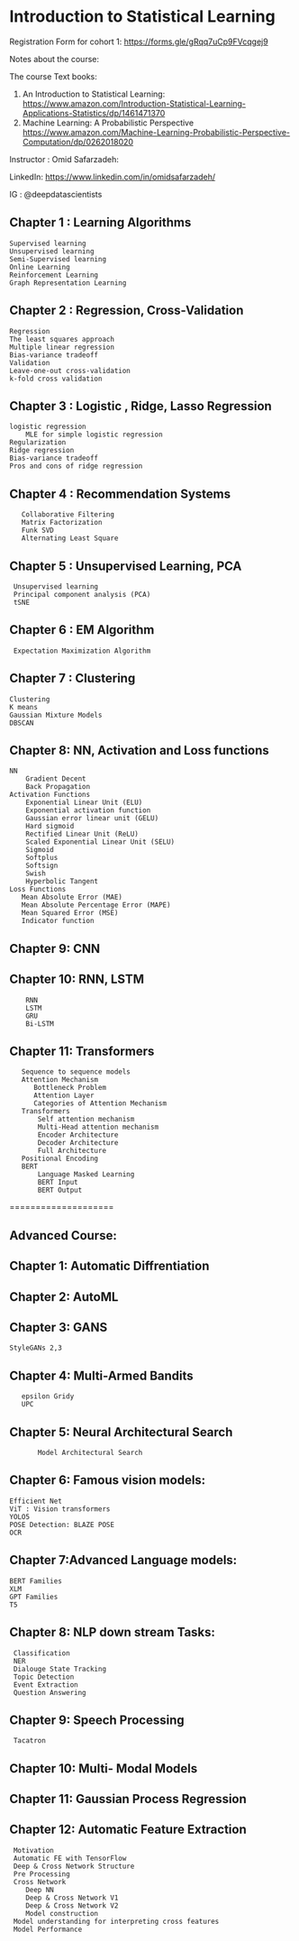 # Introduction to Statistical Learning 

Registration Form for cohort 1: https://forms.gle/gRqq7uCp9FVcqgej9

Notes about the course:

The course Text books:
1. An Introduction to Statistical Learning:
https://www.amazon.com/Introduction-Statistical-Learning-Applications-Statistics/dp/1461471370
2. Machine Learning: A Probabilistic Perspective
 https://www.amazon.com/Machine-Learning-Probabilistic-Perspective-Computation/dp/0262018020


Instructor : Omid Safarzadeh:

LinkedIn: https://www.linkedin.com/in/omidsafarzadeh/

IG : @deepdatascientists

## Chapter 1 : Learning Algorithms
    Supervised learning
    Unsupervised learning
    Semi-Supervised learning
    Online Learning
    Reinforcement Learning
    Graph Representation Learning
    
    
## Chapter 2 : Regression, Cross-Validation
    Regression
    The least squares approach
    Multiple linear regression
    Bias-variance tradeoff
    Validation
    Leave-one-out cross-validation
    k-fold cross validation

## Chapter 3 : Logistic , Ridge, Lasso Regression
    logistic regression
        MLE for simple logistic regression 
    Regularization
    Ridge regression
    Bias-variance tradeoff
    Pros and cons of ridge regression
 
## Chapter 4 :  Recommendation Systems
       Collaborative Filtering
       Matrix Factorization
       Funk SVD
       Alternating Least Square
       
## Chapter 5 : Unsupervised Learning, PCA
     Unsupervised learning 
     Principal component analysis (PCA)
     tSNE
  
      
## Chapter 6 : EM Algorithm
     Expectation Maximization Algorithm

## Chapter 7 : Clustering
    Clustering
    K means
    Gaussian Mixture Models
    DBSCAN


 ## Chapter 8: NN, Activation and Loss functions 
    NN    
        Gradient Decent
        Back Propagation
    Activation Functions
        Exponential Linear Unit (ELU)
        Exponential activation function
        Gaussian error linear unit (GELU)
        Hard sigmoid
        Rectified Linear Unit (ReLU)
        Scaled Exponential Linear Unit (SELU)
        Sigmoid
        Softplus
        Softsign
        Swish
        Hyperbolic Tangent
    Loss Functions
       Mean Absolute Error (MAE)
       Mean Absolute Percentage Error (MAPE)
       Mean Squared Error (MSE)
       Indicator function
   
  ## Chapter 9: CNN
  
  ## Chapter 10: RNN, LSTM
        RNN
        LSTM
        GRU
        Bi-LSTM
   
## Chapter 11: Transformers        
       Sequence to sequence models
       Attention Mechanism
          Bottleneck Problem
          Attention Layer
          Categories of Attention Mechanism
       Transformers
           Self attention mechanism
           Multi-Head attention mechanism
           Encoder Architecture
           Decoder Architecture
           Full Architecture
       Positional Encoding
       BERT
           Language Masked Learning
           BERT Input
           BERT Output
      
     



====================
## Advanced Course:

## Chapter 1: Automatic Diffrentiation

## Chapter 2: AutoML
            
## Chapter 3: GANS
    StyleGANs 2,3
    
## Chapter 4: Multi-Armed Bandits
       epsilon Gridy
       UPC
## Chapter 5: Neural Architectural Search
           Model Architectural Search
           
## Chapter 6: Famous vision models:
    Efficient Net
    ViT : Vision transformers
    YOLO5
    POSE Detection: BLAZE POSE
    OCR
    
## Chapter 7:Advanced Language models:
    BERT Families
    XLM
    GPT Families
    T5
## Chapter 8: NLP down stream Tasks:
     Classification
     NER
     Dialouge State Tracking
     Topic Detection
     Event Extraction
     Question Answering
     
 ## Chapter 9: Speech Processing
     Tacatron
 
 ## Chapter 10: Multi- Modal Models
 
 ## Chapter 11: Gaussian Process Regression

## Chapter 12: Automatic Feature Extraction 
     Motivation
     Automatic FE with TensorFlow
     Deep & Cross Network Structure
     Pre Processing
     Cross Network
        Deep NN
        Deep & Cross Network V1
        Deep & Cross Network V2
        Model construction
     Model understanding for interpreting cross features
     Model Performance
